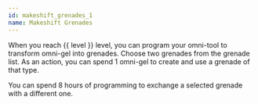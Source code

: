 ```yaml
---
id: makeshift_grenades_1
name: Makeshift Grenades
---
```

When you reach {{ level }} level, you can program your omni-tool to transform omni-gel into grenades. Choose two grenades from the grenade
list. As an action, you can spend 1 omni-gel to create and use a grenade of that type.

You can spend 8 hours of programming to exchange a selected grenade with a different one.
